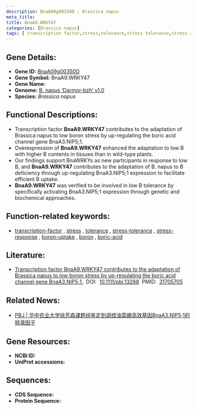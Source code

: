 ```yaml
---
description: BnaA09g00350D ; Brassica napus
meta_title:
title: BnaA9.WRKY47
categories: [Brassica napus]
tags: [ transcription factor,stress,tolerance,stress tolerance,stress response,boron uptake,boron,boric acid ]
---
```


## Gene Details:
- **Gene ID:**	[BnaA09g00350D]()
- **Gene Symbol:** BnaA9.WRKY47
- **Gene Name:** 
- **Genome:** [B. napus ‘Darmor-bzh’ v1.0]()
- **Species:** *Brassica napus*

## Functional Descriptions:
   - Transcription factor **BnaA9.WRKY47** contributes to the adaptation of Brassica napus to low boron stress by up-regulating the boric acid channel gene BnaA3.NIP5;1.
   - Overexpression of **BnaA9.WRKY47** enhanced the adaptation to low B with higher B contents in tissues than in wild-type plants.
   - Our findings support BnaWRKYs as new participants in response to low B, and **BnaA9.WRKY47** contributes to the adaptation of B. napus to B deficiency through up-regulating BnaA3.NIP5;1 expression to facilitate efficient B uptake.
   - **BnaA9.WRKY47** was verified to be involved in low B tolerance by specifically activating BnaA3.NIP5;1 expression through genetic and biochemical approaches.

## Function-related keywords:
   - [transcription-factor](/tags/transcription-factor/)&nbsp;,&nbsp;[stress](/tags/stress/)&nbsp;,&nbsp;[tolerance](/tags/tolerance/)&nbsp;,&nbsp;[stress-tolerance](/tags/stress-tolerance/)&nbsp;,&nbsp;[stress-response](/tags/stress-response/)&nbsp;,&nbsp;[boron-uptake](/tags/boron-uptake/)&nbsp;,&nbsp;[boron](/tags/boron/)&nbsp;,&nbsp;[boric-acid](/tags/boric-acid/)

## Literature:
   - [Transcription factor BnaA9.WRKY47 contributes to the adaptation of Brassica napus to low boron stress by up-regulating the boric acid channel gene BnaA3.NIP5;1.]( https://onlinelibrary.wiley.com/doi/10.1111/pbi.13288)&nbsp;&nbsp;DOI:&nbsp;&nbsp;[10.1111/pbi.13288](https://onlinelibrary.wiley.com/doi/10.1111/pbi.13288)&nbsp;&nbsp;PMID:&nbsp;&nbsp;[31705705](https://pubmed.ncbi.nlm.nih.gov/31705705/)

## Related News:
   - [PBJ | 华中农业大学徐芳森课题组鉴定到调控油菜硼高效基因BnaA3.NIP5;1的转录因子](https://mp.weixin.qq.com/s?__biz=Mzg3MDEwNDEyMg==&mid=2247486350&idx=2&sn=46188cd8ba51e9e4bb42f5e51e590f85&chksm=ce93a6dbf9e42fcd749c13c453d6eff833eee7c5e1f3dc6160c30395ffd906aaf05182c7350f&scene=27#wechat_redirect)

## Gene Resources:
- **NCBI ID:**  [](https://www.ncbi.nlm.nih.gov/gene/?term=)
- **UniProt accessions:** [](https://www.uniprot.org/uniprotkb//entry)



## Sequences:
- **CDS Sequence:**
- **Protein Sequence:**
